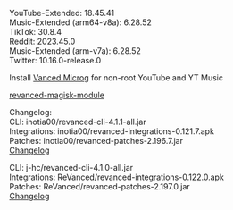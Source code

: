 YouTube-Extended: 18.45.41  
Music-Extended (arm64-v8a): 6.28.52  
TikTok: 30.8.4  
Reddit: 2023.45.0  
Music-Extended (arm-v7a): 6.28.52  
Twitter: 10.16.0-release.0  

Install [Vanced Microg](https://github.com/TeamVanced/VancedMicroG/releases) for non-root YouTube and YT Music  

[revanced-magisk-module](https://github.com/j-hc/revanced-magisk-module)  

Changelog:  
CLI: inotia00/revanced-cli-4.1.1-all.jar  
Integrations: inotia00/revanced-integrations-0.121.7.apk  
Patches: inotia00/revanced-patches-2.196.7.jar  
[Changelog](https://github.com/inotia00/revanced-patches/releases/tag/v2.196.7)

CLI: j-hc/revanced-cli-4.1.0-all.jar  
Integrations: ReVanced/revanced-integrations-0.122.0.apk  
Patches: ReVanced/revanced-patches-2.197.0.jar  
[Changelog](https://github.com/ReVanced/revanced-patches/releases/tag/v2.197.0)  
